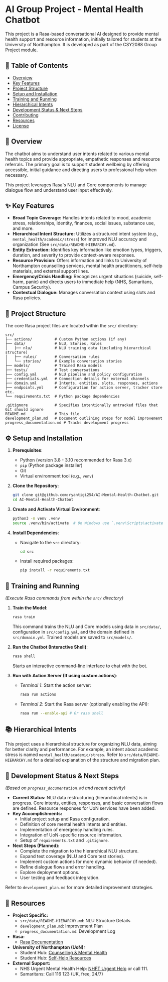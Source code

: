 # AI Group Project - Mental Health Chatbot

<!-- Optional Badges: e.g., Build Status, Coverage, License -->
<!-- [![Build Status](https://travis-ci.com/your_username/your_repo.svg?branch=main)](https://travis-ci.com/your_username/your_repo) -->

This project is a Rasa-based conversational AI designed to provide mental health support and resource information, initially tailored for students at the University of Northampton. It is developed as part of the CSY2088 Group Project module.

## :bookmark_tabs: Table of Contents

*   [Overview](#rocket-overview)
*   [Key Features](#sparkles-key-features)
*   [Project Structure](#file_folder-project-structure)
*   [Setup and Installation](#gear-setup-and-installation)
*   [Training and Running](#robot-training-and-running)
*   [Hierarchical Intents](#books-hierarchical-intents)
*   [Development Status & Next Steps](#construction-development-status--next-steps)
*   [Contributing](#wrench-contributing)
*   [Resources](#scroll-resources)
*   [License](#memo-license)

## :rocket: Overview

The chatbot aims to understand user intents related to various mental health topics and provide appropriate, empathetic responses and resource referrals. The primary goal is to support student wellbeing by offering accessible, initial guidance and directing users to professional help when necessary.

This project leverages Rasa's NLU and Core components to manage dialogue flow and understand user input effectively.

## :sparkles: Key Features

*   **Broad Topic Coverage:** Handles intents related to mood, academic stress, relationships, identity, finances, social issues, substance use, and more.
*   **Hierarchical Intent Structure:** Utilizes a structured intent system (e.g., `mental_health/academic/stress`) for improved NLU accuracy and organization (See `src/data/README-HIERARCHY.md`).
*   **Entity Extraction:** Identifies key information like emotion types, triggers, duration, and severity to provide context-aware responses.
*   **Resource Provision:** Offers information and links to University of Northampton counselling services, mental health practitioners, self-help materials, and external support lines.
*   **Emergency/Crisis Handling:** Recognizes urgent situations (suicide, self-harm, panic) and directs users to immediate help (NHS, Samaritans, Campus Security).
*   **Contextual Dialogue:** Manages conversation context using slots and Rasa policies.

## :file_folder: Project Structure

The core Rasa project files are located within the `src/` directory:

```
src/
├── actions/          # Custom Python actions (if any)
├── data/             # NLU, Stories, Rules
│   ├── nlu/          # NLU training data (including hierarchical structure)
│   ├── rules/        # Conversation rules
│   └── stories/      # Example conversation stories
├── models/           # Trained Rasa models
├── tests/            # Test conversations
├── config.yml        # NLU pipeline and policy configuration
├── credentials.yml   # Connection details for external channels
├── domain.yml        # Intents, entities, slots, responses, actions
├── endpoints.yml     # Configuration for action server, tracker store etc.
└── requirements.txt  # Python package dependencies

.gitignore            # Specifies intentionally untracked files that Git should ignore
README.md             # This file
development_plan.md   # Document outlining steps for model improvement
progress_documentation.md # Tracks development progress
```

## :gear: Setup and Installation

1.  **Prerequisites**:
    *   Python (version 3.8 - 3.10 recommended for Rasa 3.x)
    *   `pip` (Python package installer)
    *   Git
    *   Virtual environment tool (e.g., `venv`)

2.  **Clone the Repository**:
    ```bash
    git clone git@github.com:ryantigi254/AI-Mental-Health-Chatbot.git
    cd AI-Mental-Health-Chatbot
    ```

3.  **Create and Activate Virtual Environment**:
    ```bash
    python3 -m venv .venv
    source .venv/bin/activate  # On Windows use `.venv\Scripts\activate`
    ```

4.  **Install Dependencies**:
    *   Navigate to the `src` directory:
        ```bash
        cd src
        ```
    *   Install required packages:
        ```bash
        pip install -r requirements.txt
        ```

## :robot: Training and Running

*(Execute Rasa commands from within the `src/` directory)*

1.  **Train the Model**:
    ```bash
    rasa train
    ```
    This command trains the NLU and Core models using data in `src/data/`, configuration in `src/config.yml`, and the domain defined in `src/domain.yml`. Trained models are saved to `src/models/`.

2.  **Run the Chatbot (Interactive Shell)**:
    ```bash
    rasa shell
    ```
    Starts an interactive command-line interface to chat with the bot.

3.  **Run with Action Server (If using custom actions)**:
    *   *Terminal 1*: Start the action server:
        ```bash
        rasa run actions
        ```
    *   *Terminal 2*: Start the Rasa server (optionally enabling the API):
        ```bash
        rasa run --enable-api # Or rasa shell
        ```

## :books: Hierarchical Intents

This project uses a hierarchical structure for organizing NLU data, aiming for better clarity and performance. For example, an intent about academic stress is named `mental_health/academic/stress`. Refer to `src/data/README-HIERARCHY.md` for a detailed explanation of the structure and migration plan.

## :construction: Development Status & Next Steps

*(Based on `progress_documentation.md` and recent activity)*

*   **Current Status:** NLU data restructuring (hierarchical intents) is in progress. Core intents, entities, responses, and basic conversation flows are defined. Resource responses for UoN services have been added.
*   **Key Accomplishments:**
    *   Initial project setup and Rasa configuration.
    *   Definition of core mental health intents and entities.
    *   Implementation of emergency handling rules.
    *   Integration of UoN-specific resource information.
    *   Setup of `requirements.txt` and `.gitignore`.
*   **Next Steps (Planned):**
    *   Complete the migration to the hierarchical NLU structure.
    *   Expand test coverage (NLU and Core test stories).
    *   Implement custom actions for more dynamic behavior (if needed).
    *   Refine dialogue flows and error handling.
    *   Explore deployment options.
    *   User testing and feedback integration.

Refer to `development_plan.md` for more detailed improvement strategies.


## :scroll: Resources

*   **Project Specific:**
    *   `src/data/README-HIERARCHY.md`: NLU Structure Details
    *   `development_plan.md`: Improvement Plan
    *   `progress_documentation.md`: Development Log
*   **Rasa:**
    *   [Rasa Documentation](https://rasa.com/docs/rasa/)
*   **University of Northampton (UoN):**
    *   Student Hub: [Counselling & Mental Health](https://mynorthamptonac.sharepoint.com/sites/student/Pages/counselling-and-mental-health.aspx)
    *   Student Hub: [Self-Help Resources](https://mynorthamptonac.sharepoint.com/sites/student/Pages/self-help-resources.aspx)
*   **External Support:**
    *   NHS Urgent Mental Health Help: [NHFT Urgent Help](https://www.nhft.nhs.uk/help) or call 111.
    *   Samaritans: Call 116 123 (UK, free, 24/7)


